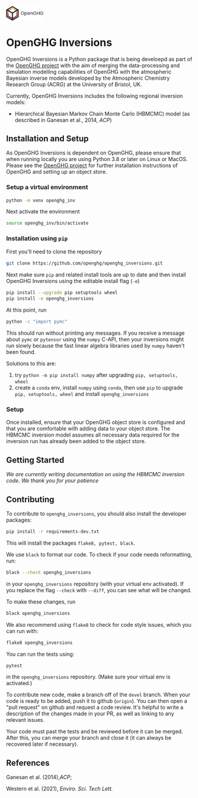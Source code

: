 <img src="https://github.com/openghg/logo/raw/main/OpenGHG_Logo_Landscape.png" width="100">

# OpenGHG Inversions 

OpenGHG Inversions is a Python package that is being develoepd as part of the [OpenGHG project](https://openghg.org) with the aim of merging the data-processing and simulation modelling capabilities of OpenGHG with the atmospheric Bayesian inverse models developed by the Atmospheric Chemistry Research Group (ACRG) at the University of Bristol, UK. 

Currently, OpenGHG Inversions includes the following regional inversion models:
- Hierarchical Bayesian Markov Chain Monte Carlo (HBMCMC) model (as described in Ganesan et al., 2014, _ACP_)

## Installation and Setup
As OpenGHG Inversions is dependent on OpenGHG, please ensure that when running locally you are using Python 3.8 or later on Linux or MacOS. Please see the [OpenGHG project](https://github.com/openghg/openghg/) for further installation instructions of OpenGHG and setting up an object store.

### Setup a virtual environment

```bash
python -m venv openghg_inv
```
Next activate the environment

```bash
source openghg_inv/bin/activate
```

### Installation using `pip`

First you'll need to clone the repository

```bash
git clone https://github.com/openghg/openghg_inversions.git
```

Next make sure `pip` and related install tools are up to date and then install OpenGHG Inversions using the editable install flag (`-e`)

```bash
pip install --upgrade pip setuptools wheel
pip install -e openghg_inversions
```

At this point, run

``` bash
python -c "import pymc"
```
This should run without printing any messages.
If you receive a message about `pymc` or `pytensor` using the `numpy` C-API, then your inversions might run slowly because the fast linear algebra libraries used by `numpy` haven't been found.

Solutions to this are:
1. try `python -m pip install numpy` after upgrading `pip, setuptools, wheel`
2. create a `conda` env, install `numpy` using `conda`, then use `pip` to upgrade  `pip, setuptools, wheel` and install `openghg_inversions` 

### Setup

Once installed, ensure that your OpenGHG object store is configured and that you are comfortable with adding data to your object store. The HBMCMC inversion model assumes all necessary data required for the inversion run has already been added to the object store.  

## Getting Started
_We are currently writing documentation on using the HBMCMC inversion code. We thank you for your patience_

## Contributing

To contribute to `openghg_inversions`, you should also install the developer packages:
```bash
pip install -r requirements-dev.txt
```
This will install the packages `flake8, pytest, black`.

We use `black` to format our code. To check if your code needs reformatting, run:
``` bash
black --check openghg_inversions
```
in your `openghg_inversions` repository (with your virtual env activated).
If you replace the flag `--check` with `--diff`, you can see what will be changed.

To make these changes, run
``` bash
black openghg_inversions
```

We also recommend using `flake8` to check for code style issues, which you can run with:
``` bash
flake8 openghg_inversions
```

You can run the tests using:
``` bash
pytest
```
in the `openghg_inversions` repository. (Make sure your virtual env is activated.)


To contribute new code, make a branch off of the `devel` branch.
When your code is ready to be added, push it to github (`origin`).
You can then open a "pull request" on github and request a code review.
It's helpful to write a description of the changes made in your PR, as well as linking to any relevant issues.

Your code must past the tests and be reviewed before it can be merged.
After this, you can merge your branch and close it (it can always be recovered later if necessary).

## References
Ganesan et al. (2014),_ACP_; 

Western et al. (2021), _Enviro. Sci. Tech Lett._

